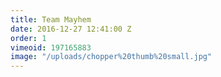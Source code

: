 ```yaml
---
title: Team Mayhem
date: 2016-12-27 12:41:00 Z
order: 1
vimeoid: 197165883
image: "/uploads/chopper%20thumb%20small.jpg"
---
```


